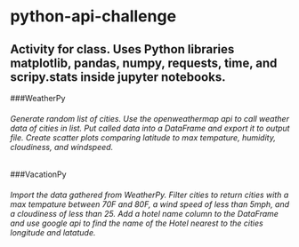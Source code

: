 # python-api-challenge
## Activity for class. Uses Python libraries matplotlib, pandas, numpy, requests, time, and scripy.stats inside jupyter notebooks.

###WeatherPy
###### Generate random list of cities. Use the openweathermap api to call weather data of cities in list. Put called data into a DataFrame and export it to output file. Create scatter plots comparing latitude to max tempature, humidity, cloudiness, and windspeed. 
###VacationPy
###### Import the data gathered from WeatherPy. Filter cities to return cities with a max tempature between 70F and 80F, a wind speed of less than 5mph, and a cloudiness of less than 25. Add a hotel name column to the DataFrame and use google api to find the name of the Hotel nearest to the cities longitude and latatude. 
